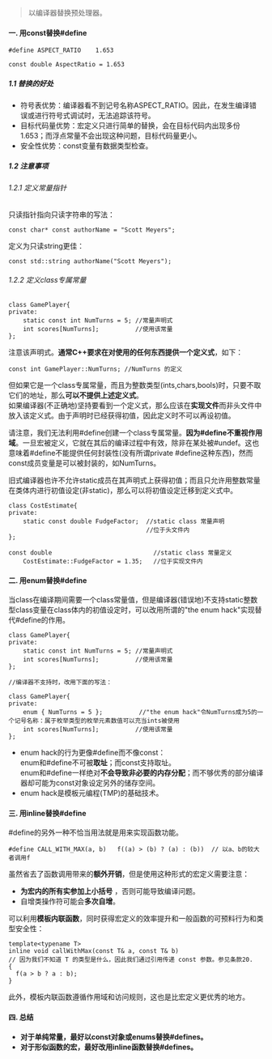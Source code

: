 > 以编译器替换预处理器。  

#### 一. 用const替换#define

	#define ASPECT_RATIO	1.653

	const double AspectRatio = 1.653

##### 1.1 替换的好处
- 符号表优势：编译器看不到记号名称ASPECT_RATIO。因此，在发生编译错误或进行符号式调试时，无法追踪该符号。
- 目标代码量优势：宏定义只进行简单的替换，会在目标代码内出现多份1.653；而浮点常量不会出现这种问题，目标代码量更小。 
- 安全性优势：const变量有数据类型检查。 

##### 1.2 注意事项
###### 1.2.1 定义常量指针
只读指针指向只读字符串的写法：  

	const char* const authorName = "Scott Meyers";

定义为只读string更佳：  

	const std::string authorName("Scott Meyers");

###### 1.2.2 定义class专属常量

	class GamePlayer{
	private:
	    static const int NumTurns = 5; //常量声明式
	    int scores[NumTurns];          //使用该常量
	};

注意该声明式。**通常C++要求在对使用的任何东西提供一个定义式**，如下：  

	const int GamePlayer::NumTurns;	//NumTurns 的定义

但如果它是一个class专属常量，而且为整数类型(ints,chars,bools)时，只要不取它们的地址，那么**可以不提供上述定义式**。  
如果编译器(不正确地)坚持要看到一个定义式，那么应该在**实现文件**而非头文件中放入该定义式。由于声明时已经获得初值，因此定义时不可以再设初值。  

请注意，我们无法利用#define创建一个class专属常量。**因为#define不重视作用域**。一旦宏被定义，它就在其后的编译过程中有效，除非在某处被#undef。这也意味着#define不能提供任何封装性(没有所谓private #define这种东西)，然而const成员变量是可以被封装的，如NumTurns。

旧式编译器也许不允许static成员在其声明式上获得初值；而且只允许用整数常量在类体内进行初值设定(非static)，那么可以将初值设定迁移到定义式中。  

	class CostEstimate{
	private:
	    static const double FudgeFactor;  //static class 常量声明
										  //位于头文件内
	};
	
	const double							//static class 常量定义
	    CostEstimate::FudgeFactor = 1.35;	//位于实现文件内

#### 二. 用enum替换#define
当class在编译期间需要一个class常量值，但是编译器(错误地)不支持static整数型class变量在class体内的初值设定时，可以改用所谓的"the enum hack"实现替代#define的作用。  

	class GamePlayer{
	private:
	    static const int NumTurns = 5; //常量声明式
	    int scores[NumTurns];          //使用该常量
	};

	//编译器不支持时，改用下面的写法：

	class GamePlayer{
	private:
	    enum { NumTurns = 5 }; 			//"the enum hack"令NumTurns成为5的一个记号名称：属于枚举类型的枚举元素数值可以充当ints被使用
	    int scores[NumTurns];          //使用该常量
	};

- enum hack的行为更像#define而不像const：  
enum和#define不可被**取址**；而const支持取址。  
enum和#define一样绝对**不会导致非必要的内存分配**；而不够优秀的部分编译器却可能为const对象设定另外的储存空间。  
- enum hack是模板元编程(TMP)的基础技术。

#### 三. 用inline替换#define
\#define的另外一种不恰当用法就是用来实现函数功能。  

	#define CALL_WITH_MAX(a, b)   f((a) > (b) ? (a) : (b))	// 以a、b的较大者调用f

虽然省去了函数调用带来的**额外开销**，但是使用这种形式的宏定义需要注意：   
- **为宏内的所有实参加上小括号** ，否则可能导致编译问题。  
- 自增类操作符可能会**多次自增**。  

可以利用**模板内联函数**，同时获得宏定义的效率提升和一般函数的可预料行为和类型安全性：  

	template<typename T>
	inline void callWithMax(const T& a, const T& b)
	// 因为我们不知道 T 的类型是什么，因此我们通过引用传递 const 参数。参见条款20.
	{
	  f(a > b ? a : b);
	}

此外，模板内联函数遵循作用域和访问规则，这也是比宏定义更优秀的地方。  

#### 四. 总结
- **对于单纯常量，最好以const对象或enums替换#defines。**  
- **对于形似函数的宏，最好改用inline函数替换#defines。**
